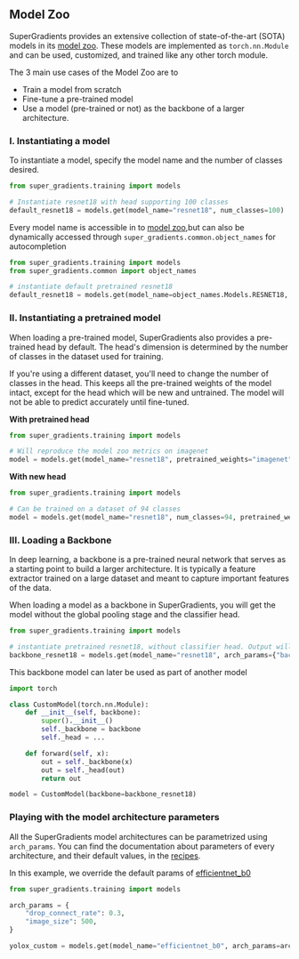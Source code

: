 ## Model Zoo

SuperGradients provides an extensive collection of state-of-the-art (SOTA) models in its [model zoo](http://bit.ly/3EGfKD4).
These models are implemented as `torch.nn.Module` and can be used, customized, and trained like any other torch module.

The 3 main use cases of the Model Zoo are to
- Train a model from scratch
- Fine-tune a pre-trained model
- Use a model (pre-trained or not) as the backbone of a larger architecture.

### I. Instantiating a model

To instantiate a model, specify the model name and the number of classes desired.
```python
from super_gradients.training import models

# Instantiate resnet18 with head supporting 100 classes
default_resnet18 = models.get(model_name="resnet18", num_classes=100)
```

Every model name is accessible in to [model zoo](http://bit.ly/3EGfKD4),but can also be dynamically accessed through `super_gradients.common.object_names` for autocompletion
```python
from super_gradients.training import models
from super_gradients.common import object_names

# instantiate default pretrained resnet18
default_resnet18 = models.get(model_name=object_names.Models.RESNET18, num_classes=100)
```


### II. Instantiating a pretrained model
When loading a pre-trained model, SuperGradients also provides a pre-trained head by default. 
The head's dimension is determined by the number of classes in the dataset used for training.

If you're using a different dataset, you'll need to change the number of classes in the head. 
This keeps all the pre-trained weights of the model intact, except for the head which will be new and untrained. 
The model will not be able to predict accurately until fine-tuned.

**With pretrained head**
```python
from super_gradients.training import models

# Will reproduce the model zoo metrics on imagenet
model = models.get(model_name="resnet18", pretrained_weights="imagenet")
```

**With new head**
```python
from super_gradients.training import models

# Can be trained on a dataset of 94 classes
model = models.get(model_name="resnet18", num_classes=94, pretrained_weights="imagenet")
```



### III. Loading a Backbone
In deep learning, a backbone is a pre-trained neural network that serves as a starting point to build a larger architecture. 
It is typically a feature extractor trained on a large dataset and meant to capture important features of the data. 

When loading a model as a backbone in SuperGradients, you will get the model without the global pooling stage and the classifier head.

```python
from super_gradients.training import models

# instantiate pretrained resnet18, without classifier head. Output will be from the last stage before global pooling
backbone_resnet18 = models.get(model_name="resnet18", arch_params={"backbone_mode": True}, pretrained_weights="imagenet")
```

This backbone model can later be used as part of another model
```python
import torch

class CustomModel(torch.nn.Module):
    def __init__(self, backbone):
        super().__init__()
        self._backbone = backbone
        self._head = ...

    def forward(self, x):
        out = self._backbone(x)
        out = self._head(out)
        return out

model = CustomModel(backbone=backbone_resnet18)
```


### Playing with the model architecture parameters 

All the SuperGradients model architectures can be parametrized using `arch_params`.
You can find the documentation about parameters of every architecture, and their default values, in the [recipes](https://github.com/Deci-AI/super-gradients/tree/master/src/super_gradients/recipes/arch_params).


In this example, we override the default params of [efficientnet_b0](https://github.com/Deci-AI/super-gradients/blob/master/src/super_gradients/recipes/arch_params/efficientnet_b0_arch_params.yaml)
```python
from super_gradients.training import models

arch_params = {
    "drop_connect_rate": 0.3,
    "image_size": 500,
}

yolox_custom = models.get(model_name="efficientnet_b0", arch_params=arch_params, num_classes=15)
```
